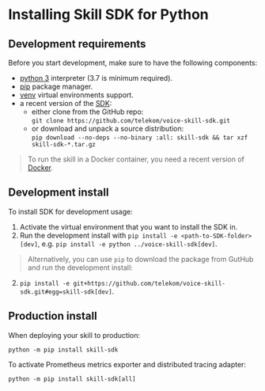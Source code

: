 # Installing Skill SDK for Python

## Development requirements

Before you start development, make sure to have the following components:

- [python 3](https://docs.python.org/3/using/index.html) interpreter (3.7 is minimum required).
- [pip](https://docs.python.org/3/library/ensurepip.html) package manager.
- [venv](https://docs.python.org/3/library/venv.html) virtual environments support.
- a recent version of the [SDK](https://github.com/telekom/voice-skill-sdk/):
    - either clone from the GitHub repo:<br />
      `git clone https://github.com/telekom/voice-skill-sdk.git`
    - or download and unpack a source distribution:<br /> 
      `pip download --no-deps --no-binary :all: skill-sdk && tar xzf skill-sdk-*.tar.gz`

>To run the skill in a Docker container, you need a recent version of [Docker](https://www.docker.com/community-edition#/download).

## Development install

To install SDK for development usage:

1. Activate the virtual environment that you want to install the SDK in.
2. Run the development install with `pip install -e <path-to-SDK-folder>[dev]`, e.g.
`pip install -e python ../voice-skill-sdk[dev]`.
> Alternatively, you can use `pip` to download the package from GutHub and run the development install: 
2. `pip install -e git+https://github.com/telekom/voice-skill-sdk.git#egg=skill-sdk[dev]`.

## Production install

When deploying your skill to production:

`python -m pip install skill-sdk`

To activate Prometheus metrics exporter and distributed tracing adapter:

`python -m pip install skill-sdk[all]`
